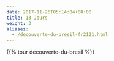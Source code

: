 ```yaml
---
date: 2017-11-26T05:14:04+08:00
title: 13 Jours
weight: 3
aliases:
  - /decouverte-du-bresil-fr2121.html
---
```


{{% tour decouverte-du-bresil %}}

